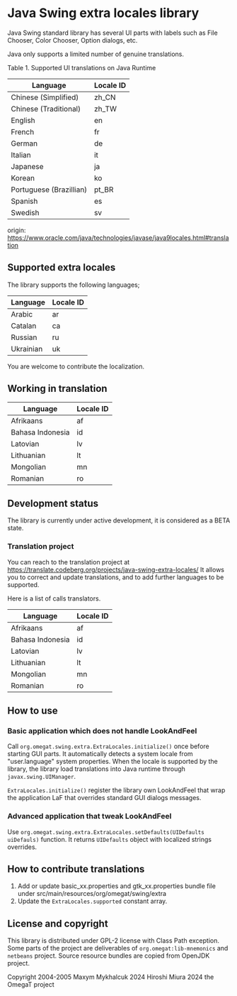 # Java Swing extra locales library

Java Swing standard library has several UI parts with labels such as File Chooser, Color Chooser, Option dialogs, etc.

Java only supports a limited number of genuine translations.

  Table 1. Supported UI translations on Java Runtime

| Language                | Locale ID |
|-------------------------|-----------|
| Chinese (Simplified)    | zh_CN     |
| Chinese (Traditional)   | zh_TW     |
| English                 | en        |
| French                  | fr        |
| German                  | de        |
| Italian                 | it        |
| Japanese                | ja        |
| Korean                  | ko        |
| Portuguese (Brazillian) | pt_BR     |
| Spanish                 | es        |
| Swedish                 | sv        |

origin: https://www.oracle.com/java/technologies/javase/java9locales.html#translation

## Supported extra locales

The library supports the following languages;

| Language | Locale ID |
|----------|-----------|
| Arabic   | ar        |
| Catalan  | ca        |
| Russian  | ru        |
| Ukrainian| uk        |

You are welcome to contribute the localization.

## Working in translation


| Language         | Locale ID |
|------------------|-----------|
| Afrikaans        | af        |
| Bahasa Indonesia | id        | 
| Latovian         | lv        |
| Lithuanian       | lt        |
| Mongolian        | mn        |
| Romanian         | ro        |



## Development status

The library is currently under active development, it is considered as a BETA state.

### Translation project

You can reach to the translation project at https://translate.codeberg.org/projects/java-swing-extra-locales/
It allows you to correct and update translations, and to add further languages to be supported.

Here is a list of calls translators.  

| Language         | Locale ID |
|------------------|-----------|
| Afrikaans        | af        |
| Bahasa Indonesia | id        | 
| Latovian         | lv        |
| Lithuanian       | lt        |
| Mongolian        | mn        |
| Romanian         | ro        |


## How to use

### Basic application which does not handle LookAndFeel

Call `org.omegat.swing.extra.ExtraLocales.initialize()` once before starting GUI parts.
It automatically detects a system locale from "user.language" system properties.
When the locale is supported by the library, the library load translations into Java runtime
through `javax.swing.UIManager`.

`ExtraLocales.initialize()` register the library own LookAndFeel that wrap
the application LaF that overrides standard GUI dialogs messages.

### Advanced application that tweak LookAndFeel

Use `org.omegat.swing.extra.ExtraLocales.setDefaults(UIDefaults uiDefauls)` function.
It returns `UIDefaults` object with localized strings overrides.

## How to contribute translations

1. Add or update basic_xx.properties and gtk_xx.properties bundle file under src/main/resources/org/omegat/swing/extra
2. Update the `ExtraLocales.supported` constant array.

## License and copyright

This library is distributed under GPL-2 license with Class Path exception.
Some parts of the project are deliverables of `org.omegat:lib-mnemonics` and `netbeans` project.
Source resource bundles are copied from OpenJDK project.

Copyright 2004-2005 Maxym Mykhalcuk
          2024 Hiroshi Miura
          2024 the OmegaT project

